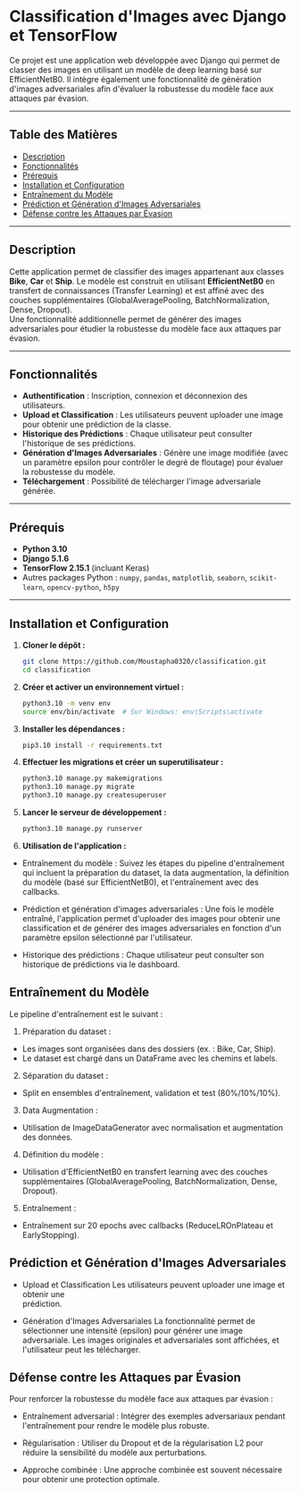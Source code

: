 # Classification d'Images avec Django et TensorFlow

Ce projet est une application web développée avec Django qui permet de classer des images en utilisant un modèle de deep learning basé sur EfficientNetB0. Il intègre également une fonctionnalité de génération d'images adversariales afin d'évaluer la robustesse du modèle face aux attaques par évasion.

---

## Table des Matières

- [Description](#description)
- [Fonctionnalités](#fonctionnalités)
- [Prérequis](#prérequis)
- [Installation et Configuration](#installation-et-configuration)
- [Entraînement du Modèle](#Entraînement-du-Modèle)
- [Prédiction et Génération d'Images Adversariales](#Prédiction-et-Génération-d-Images-Adversariales)
- [Défense contre les Attaques par Évasion](#défense-contre-les-attaques-par-évasion)

---

## Description

Cette application permet de classifier des images appartenant aux classes **Bike**, **Car** et **Ship**. Le modèle est construit en utilisant **EfficientNetB0** en transfert de connaissances (Transfer Learning) et est affiné avec des couches supplémentaires (GlobalAveragePooling, BatchNormalization, Dense, Dropout).  
Une fonctionnalité additionnelle permet de générer des images adversariales pour étudier la robustesse du modèle face aux attaques par évasion.

---

## Fonctionnalités

- **Authentification** : Inscription, connexion et déconnexion des utilisateurs.
- **Upload et Classification** : Les utilisateurs peuvent uploader une image pour obtenir une prédiction de la classe.
- **Historique des Prédictions** : Chaque utilisateur peut consulter l'historique de ses prédictions.
- **Génération d'Images Adversariales** : Génère une image modifiée (avec un paramètre epsilon pour contrôler le degré de floutage) pour évaluer la robustesse du modèle.
- **Téléchargement** : Possibilité de télécharger l'image adversariale générée.

---

## Prérequis

- **Python 3.10** 
- **Django 5.1.6**
- **TensorFlow 2.15.1** (incluant Keras)
- Autres packages Python : `numpy`, `pandas`, `matplotlib`, `seaborn`, `scikit-learn`, `opencv-python`, `h5py`

---

## Installation et Configuration

1. **Cloner le dépôt :**
   ```bash
   git clone https://github.com/Moustapha0320/classification.git
   cd classification
2. **Créer et activer un environnement virtuel :**
   ```bash
   python3.10 -m venv env
   source env/bin/activate  # Sur Windows: env\Scripts\activate
3. **Installer les dépendances :**
   ```bash
   pip3.10 install -r requirements.txt

4. **Effectuer les migrations et créer un superutilisateur :**
    ```bash
    python3.10 manage.py makemigrations
    python3.10 manage.py migrate
    python3.10 manage.py createsuperuser


5. **Lancer le serveur de développement :**
    ```bash
    python3.10 manage.py runserver

6. **Utilisation de l'application :**
    
 - Entraînement du modèle :
   Suivez les étapes du pipeline d'entraînement qui incluent la 
   préparation du dataset, la data augmentation, la définition du modèle 
   (basé sur EfficientNetB0),     et l'entraînement avec des callbacks.
       
 - Prédiction et génération d'images adversariales :
   Une fois le modèle entraîné, l'application permet d'uploader des         images pour obtenir une classification et de générer des images          adversariales en fonction d'un paramètre epsilon sélectionné      par 
   l'utilisateur.
       
 - Historique des prédictions :
   Chaque utilisateur peut consulter son historique de prédictions via 
   le dashboard.
   

## Entraînement du Modèle
Le pipeline d'entraînement est le suivant :

1. Préparation du dataset :
  - Les images sont organisées dans des dossiers (ex. : Bike, Car, Ship).
  - Le dataset est chargé dans un DataFrame avec les chemins et labels.

2. Séparation du dataset :
  - Split en ensembles d'entraînement, validation et test (80%/10%/10%).
    
3. Data Augmentation :
  - Utilisation de ImageDataGenerator avec normalisation et augmentation      des données.
    
4. Définition du modèle :
  - Utilisation d'EfficientNetB0 en transfert learning avec des couches      supplémentaires (GlobalAveragePooling, BatchNormalization, Dense,        Dropout).
    
5. Entraînement :
  - Entraînement sur 20 epochs avec callbacks (ReduceLROnPlateau et          EarlyStopping).
    
## Prédiction et Génération d'Images Adversariales
  - Upload et Classification
    Les utilisateurs peuvent uploader une image et obtenir une       
    prédiction.

  - Génération d'Images Adversariales
    La fonctionnalité permet de sélectionner une intensité (epsilon) 
    pour générer une image adversariale.
    Les images originales et adversariales sont affichées, et 
    l'utilisateur peut les télécharger.

## Défense contre les Attaques par Évasion
Pour renforcer la robustesse du modèle face aux attaques par évasion :

   - Entraînement adversarial : Intégrer des exemples adversariaux            pendant l'entraînement pour rendre le modèle plus robuste.


   - Régularisation : Utiliser du Dropout et de la régularisation L2 
     pour réduire la sensibilité du modèle aux perturbations.

   - Approche combinée : Une approche combinée est souvent nécessaire 
     pour obtenir une protection optimale.
